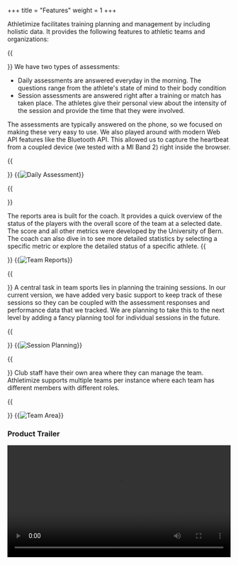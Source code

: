 +++
title = "Features"
weight = 1
+++

Athletimize facilitates training planning and management by including holistic data. It provides the following features to athletic teams and organizations:

{{<section title="Assessments">}}
We have two types of assessments:
* Daily assessments are answered everyday in the morning. The questions range from the athlete's state of mind to their body condition
* Session assessments are answered right after a training or match has taken place.
The athletes give their personal view about the intensity of the session and provide the time that they were involved.

The assessments are typically answered on the phone, so we focused on making these very easy to use.
We also played around with modern Web API features like the Bluetooth API.
This allowed us to capture the heartbeat from a coupled device (we tested with a MI Band 2) right inside the browser.

{{</section>}}
{{<image src="assessment.png" alt="Daily Assessment" caption="Daily Assessment Questionnaire">}}

{{<section title="Reports">}}

The reports area is built for the coach. It provides a quick overview of the status of the players with the overall score of the team at a selected date.
The score and all other metrics were developed by the University of Bern.
The coach can also dive in to see more detailed statistics by selecting a specific metric or explore the detailed status of a specific athlete.
{{</section>}}
{{<image src="reports.png" alt="Team Reports" caption="Team Reports">}}

{{<section title="Session Planning">}}
A central task in team sports lies in planning the training sessions.
In our current version, we have added very basic support to keep track of these sessions so they can be coupled with the assessment responses and performance data that we tracked.
We are planning to take this to the next level by adding a fancy planning tool for individual sessions in the future.

{{</section>}}
{{<image src="sessions.png" alt="Session Planning" caption="Session Planning - Adding new sessions">}}

{{<section title="Team Management">}}
Club staff have their own area where they can manage the team.
Athletimize supports multiple teams per instance where each team has different members with different roles.

{{</section>}}
{{<image src="teams.png" alt="Team Area" caption="Team Area">}}


<div class="mediathek-embed">
    <h3>Product Trailer</h3>
    <div class="mediathek-player">
        <video controls="true" allowfullscreen="true" style="width: 100%;">
            <source src="https://dev.pluto.ac0.de/videos/trailer.mp4" type="video/mp4">
        </video>
    </div>
</div>
